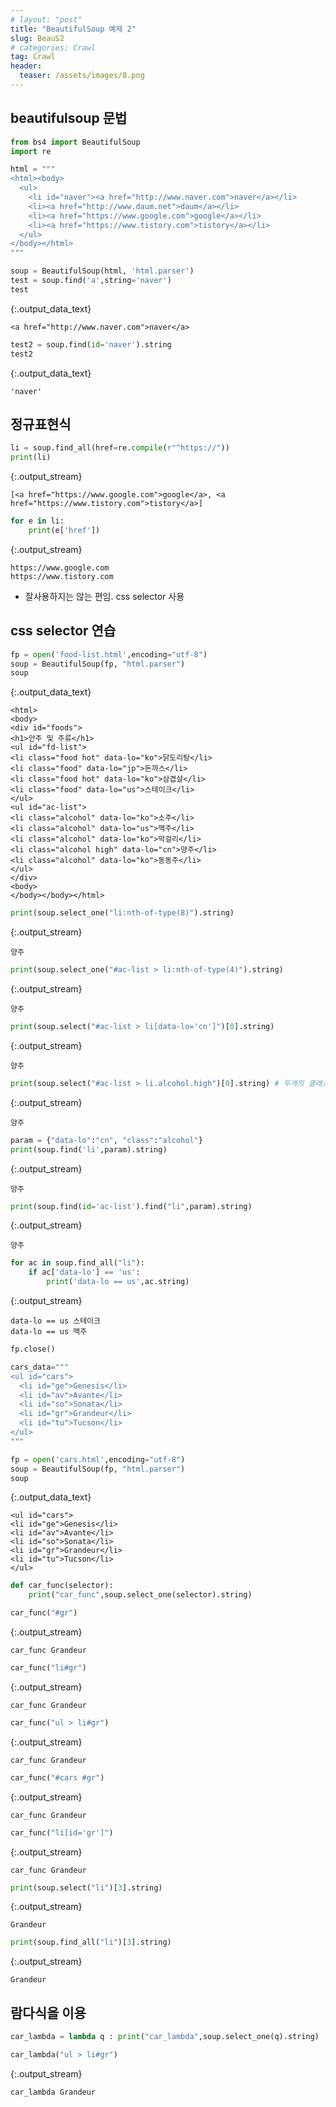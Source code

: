 ```yaml
---
# layout: "post"
title: "BeautifulSoup 예제 2"
slug: BeauS2
# categories: Crawl
tag: Crawl
header:
  teaser: /assets/images/8.png
---
```


## beautifulsoup 문법


  <div class="input_area" markdown="1">

```python
from bs4 import BeautifulSoup
import re
```

  </div>


  <div class="input_area" markdown="1">

```python
html = """
<html><body>
  <ul>
    <li id="naver"><a href="http://www.naver.com">naver</a></li>
    <li><a href="http://www.daum.net">daum</a></li>
    <li><a href="https://www.google.com">google</a></li>
    <li><a href="https://www.tistory.com">tistory</a></li>
  </ul>
</body></html>
"""

soup = BeautifulSoup(html, 'html.parser')
test = soup.find('a',string='naver')
test
```

  </div>




  {:.output_data_text}
  ```
  <a href="http://www.naver.com">naver</a>
  ```




  <div class="input_area" markdown="1">

```python
test2 = soup.find(id='naver').string
test2
```

  </div>




  {:.output_data_text}
  ```
  'naver'
  ```



## 정규표현식


  <div class="input_area" markdown="1">

```python
li = soup.find_all(href=re.compile(r"^https://"))
print(li)
```

  </div>

  {:.output_stream}
  ```
  [<a href="https://www.google.com">google</a>, <a href="https://www.tistory.com">tistory</a>]

  ```


  <div class="input_area" markdown="1">

```python
for e in li:
    print(e['href'])
```

  </div>

  {:.output_stream}
  ```
  https://www.google.com
https://www.tistory.com

  ```

 - 잘사용하지는 않는 편임. css selector 사용

## css selector 연습


  <div class="input_area" markdown="1">

```python
fp = open('food-list.html',encoding="utf-8")
soup = BeautifulSoup(fp, "html.parser")
soup
```

  </div>




  {:.output_data_text}
  ```
  <html>
<body>
<div id="foods">
<h1>안주 및 주류</h1>
<ul id="fd-list">
<li class="food hot" data-lo="ko">닭도리탕</li>
<li class="food" data-lo="jp">돈까스</li>
<li class="food hot" data-lo="ko">삼겹살</li>
<li class="food" data-lo="us">스테이크</li>
</ul>
<ul id="ac-list">
<li class="alcohol" data-lo="ko">소주</li>
<li class="alcohol" data-lo="us">맥주</li>
<li class="alcohol" data-lo="ko">막걸리</li>
<li class="alcohol high" data-lo="cn">양주</li>
<li class="alcohol" data-lo="ko">동동주</li>
</ul>
</div>
<body>
</body></body></html>
  ```




  <div class="input_area" markdown="1">

```python
print(soup.select_one("li:nth-of-type(8)").string)
```

  </div>

  {:.output_stream}
  ```
  양주

  ```


  <div class="input_area" markdown="1">

```python
print(soup.select_one("#ac-list > li:nth-of-type(4)").string)
```

  </div>

  {:.output_stream}
  ```
  양주

  ```


  <div class="input_area" markdown="1">

```python
print(soup.select("#ac-list > li[data-lo='cn']")[0].string)
```

  </div>

  {:.output_stream}
  ```
  양주

  ```


  <div class="input_area" markdown="1">

```python
print(soup.select("#ac-list > li.alcohol.high")[0].string) # 두개의 클래스가 동시에 있을 때는 띄어쓰기가 아니라 .으로 연결
```

  </div>

  {:.output_stream}
  ```
  양주

  ```


  <div class="input_area" markdown="1">

```python
param = {"data-lo":"cn", "class":"alcohol"}
print(soup.find('li',param).string)
```

  </div>

  {:.output_stream}
  ```
  양주

  ```


  <div class="input_area" markdown="1">

```python
print(soup.find(id='ac-list').find("li",param).string)
```

  </div>

  {:.output_stream}
  ```
  양주

  ```


  <div class="input_area" markdown="1">

```python
for ac in soup.find_all("li"):
    if ac['data-lo'] == 'us':
        print('data-lo == us',ac.string)
```

  </div>

  {:.output_stream}
  ```
  data-lo == us 스테이크
data-lo == us 맥주

  ```


  <div class="input_area" markdown="1">

```python
fp.close()

cars_data="""
<ul id="cars">
  <li id="ge">Genesis</li>
  <li id="av">Avante</li>
  <li id="so">Sonata</li>
  <li id="gr">Grandeur</li>
  <li id="tu">Tucson</li>
</ul>
"""
```

  </div>


  <div class="input_area" markdown="1">

```python
fp = open('cars.html',encoding="utf-8")
soup = BeautifulSoup(fp, "html.parser")
soup
```

  </div>




  {:.output_data_text}
  ```
  <ul id="cars">
<li id="ge">Genesis</li>
<li id="av">Avante</li>
<li id="so">Sonata</li>
<li id="gr">Grandeur</li>
<li id="tu">Tucson</li>
</ul>
  ```




  <div class="input_area" markdown="1">

```python
def car_func(selector):
    print("car_func",soup.select_one(selector).string)

car_func("#gr")
```

  </div>

  {:.output_stream}
  ```
  car_func Grandeur

  ```


  <div class="input_area" markdown="1">

```python
car_func("li#gr")
```

  </div>

  {:.output_stream}
  ```
  car_func Grandeur

  ```


  <div class="input_area" markdown="1">

```python
car_func("ul > li#gr")
```

  </div>

  {:.output_stream}
  ```
  car_func Grandeur

  ```


  <div class="input_area" markdown="1">

```python
car_func("#cars #gr")
```

  </div>

  {:.output_stream}
  ```
  car_func Grandeur

  ```


  <div class="input_area" markdown="1">

```python
car_func("li[id='gr']")
```

  </div>

  {:.output_stream}
  ```
  car_func Grandeur

  ```


  <div class="input_area" markdown="1">

```python
print(soup.select("li")[3].string)
```

  </div>

  {:.output_stream}
  ```
  Grandeur

  ```


  <div class="input_area" markdown="1">

```python
print(soup.find_all("li")[3].string)
```

  </div>

  {:.output_stream}
  ```
  Grandeur

  ```

## 람다식을 이용


  <div class="input_area" markdown="1">

```python
car_lambda = lambda q : print("car_lambda",soup.select_one(q).string)
```

  </div>


  <div class="input_area" markdown="1">

```python
car_lambda("ul > li#gr")
```

  </div>

  {:.output_stream}
  ```
  car_lambda Grandeur

  ```
